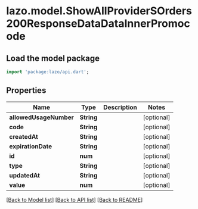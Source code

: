 # lazo.model.ShowAllProviderSOrders200ResponseDataDataInnerPromocode

## Load the model package
```dart
import 'package:lazo/api.dart';
```

## Properties
Name | Type | Description | Notes
------------ | ------------- | ------------- | -------------
**allowedUsageNumber** | **String** |  | [optional] 
**code** | **String** |  | [optional] 
**createdAt** | **String** |  | [optional] 
**expirationDate** | **String** |  | [optional] 
**id** | **num** |  | [optional] 
**type** | **String** |  | [optional] 
**updatedAt** | **String** |  | [optional] 
**value** | **num** |  | [optional] 

[[Back to Model list]](../README.md#documentation-for-models) [[Back to API list]](../README.md#documentation-for-api-endpoints) [[Back to README]](../README.md)


